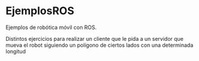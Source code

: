# EjemplosROS
Ejemplos de robótica móvil con ROS. 

Distintos ejercicios para realizar un cliente que le pida a un servidor que mueva el robot 
siguiendo un polígono de ciertos lados con una determinada longitud
